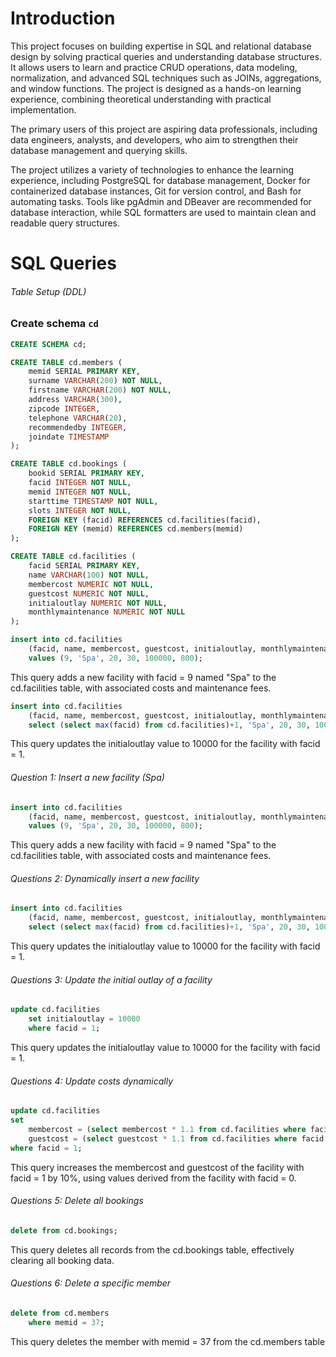# Introduction
This project focuses on building expertise in SQL and relational database design by solving practical queries and understanding database structures. It allows users to learn and practice CRUD operations, data modeling, normalization, and advanced SQL techniques such as JOINs, aggregations, and window functions. The project is designed as a hands-on learning experience, combining theoretical understanding with practical implementation.

The primary users of this project are aspiring data professionals, including data engineers, analysts, and developers, who aim to strengthen their database management and querying skills.

The project utilizes a variety of technologies to enhance the learning experience, including PostgreSQL for database management, Docker for containerized database instances, Git for version control, and Bash for automating tasks. Tools like pgAdmin and DBeaver are recommended for database interaction, while SQL formatters are used to maintain clean and readable query structures.

# SQL Queries

###### Table Setup (DDL)

### Create schema `cd`

```sql
CREATE SCHEMA cd;

CREATE TABLE cd.members (
    memid SERIAL PRIMARY KEY,
    surname VARCHAR(200) NOT NULL,
    firstname VARCHAR(200) NOT NULL,
    address VARCHAR(300),
    zipcode INTEGER,
    telephone VARCHAR(20),
    recommendedby INTEGER,
    joindate TIMESTAMP
);

CREATE TABLE cd.bookings (
    bookid SERIAL PRIMARY KEY,
    facid INTEGER NOT NULL,
    memid INTEGER NOT NULL,
    starttime TIMESTAMP NOT NULL,
    slots INTEGER NOT NULL,
    FOREIGN KEY (facid) REFERENCES cd.facilities(facid),
    FOREIGN KEY (memid) REFERENCES cd.members(memid)
);

CREATE TABLE cd.facilities (
    facid SERIAL PRIMARY KEY,
    name VARCHAR(100) NOT NULL,
    membercost NUMERIC NOT NULL,
    guestcost NUMERIC NOT NULL,
    initialoutlay NUMERIC NOT NULL,
    monthlymaintenance NUMERIC NOT NULL
);

```

```sql
insert into cd.facilities
    (facid, name, membercost, guestcost, initialoutlay, monthlymaintenance)
    values (9, 'Spa', 20, 30, 100000, 800);
```
This query adds a new facility with facid = 9 named "Spa" to the cd.facilities table, with associated costs and maintenance fees.

```sql
insert into cd.facilities
    (facid, name, membercost, guestcost, initialoutlay, monthlymaintenance)
    select (select max(facid) from cd.facilities)+1, 'Spa', 20, 30, 100000, 800;
```
This query updates the initialoutlay value to 10000 for the facility with facid = 1.


###### Question 1: Insert a new facility (Spa)

```sql
insert into cd.facilities
    (facid, name, membercost, guestcost, initialoutlay, monthlymaintenance)
    values (9, 'Spa', 20, 30, 100000, 800);
```
This query adds a new facility with facid = 9 named "Spa" to the cd.facilities table, with associated costs and maintenance fees.


###### Questions 2: Dynamically insert a new facility

```sql
insert into cd.facilities
    (facid, name, membercost, guestcost, initialoutlay, monthlymaintenance)
    select (select max(facid) from cd.facilities)+1, 'Spa', 20, 30, 100000, 800;
```
This query updates the initialoutlay value to 10000 for the facility with facid = 1.


###### Questions 3: Update the initial outlay of a facility

```sql
update cd.facilities
    set initialoutlay = 10000
    where facid = 1;
```
This query updates the initialoutlay value to 10000 for the facility with facid = 1.

###### Questions 4: Update costs dynamically

```sql
update cd.facilities
set 
    membercost = (select membercost * 1.1 from cd.facilities where facid = 0),
    guestcost = (select guestcost * 1.1 from cd.facilities where facid = 0)
where facid = 1;
```
This query increases the membercost and guestcost of the facility with facid = 1 by 10%, using values derived from the facility with facid = 0.

###### Questions 5: Delete all bookings

```sql
delete from cd.bookings;
```
This query deletes all records from the cd.bookings table, effectively clearing all booking data.

###### Questions 6: Delete a specific member

```sql
delete from cd.members
    where memid = 37;
```
This query deletes the member with memid = 37 from the cd.members table



